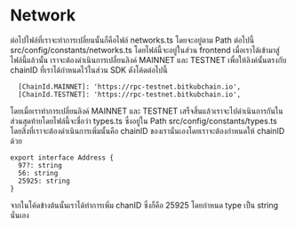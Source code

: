 # Network

ต่อไปไฟล์ที่เราจะทำการเปลี่ยนนั้นก็คือไฟล์ networks.ts โดยจะอยู่ตาม Path ต่อไปนี้ src/config/constants/networks.ts โดยไฟล์นี้จะอยู่ในส่วน  frontend เมื่อเราได้เข้ามาสู่ไฟล์นี้แล้วนั้น เราจะต้องดำเนินการเปลี่ยนลิงค์ MAINNET และ TESTNET เพื่อให้ลิงค์นั้นตรงกับ chainID ที่เราได้กำหนดไว้ในส่วน SDK ดังโค้ดต่อไปนี้

```text
  [ChainId.MAINNET]: 'https://rpc-testnet.bitkubchain.io',
  [ChainId.TESTNET]: 'https://rpc-testnet.bitkubchain.io',
```

โดยเมื่อเราทำการเปลี่ยนลิงค์ MAINNET และ TESTNET เสร็จสิ้นแล้วเราจะไปดำเนินการกันในส่วนสุดท้ายโดยไฟล์นี้จะชื่อว่า types.ts ซึ่งอยู่ใน Path src/config/constants/types.ts โดยสิ่งที่เราจะต้องดำเนินการเพิ่มนั้นคือ chainID ของเรานั่นเองโดยเราจะต้องกำหนดให้ chainID ด้วย

```text
export interface Address {
  97?: string
  56: string
  25925: string
}
```

จากในโค้ดข้างต้นนั้นเราได้ทำการเพิ่ม chanID ซึ่งก็คือ 25925 โดยกำหนด type เป็น string นั่นเอง

